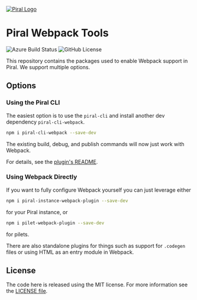 [![Piral Logo](https://github.com/smapiot/piral/raw/main/docs/assets/logo.png)](https://piral.io)

# Piral Webpack Tools

![Azure Build Status](https://dev.azure.com/FlorianRappl/piral-cli-plugins/_apis/build/status/FlorianRappl.piral-cli-webpack?branchName=main) ![GitHub License](https://img.shields.io/badge/license-MIT-blue.svg)

This repository contains the packages used to enable Webpack support in Piral. We support multiple options.

## Options

### Using the Piral CLI

The easiest option is to use the `piral-cli` and install another dev dependency `piral-cli-webpack`.

```sh
npm i piral-cli-webpack --save-dev
```

The existing build, debug, and publish commands will now just work with Webpack.

For details, see the [plugin's README](./packages/pilet-webpack-plugin/README.md).

### Using Webpack Directly

If you want to fully configure Webpack yourself you can just leverage either

```sh
npm i piral-instance-webpack-plugin --save-dev
```

for your Piral instance, or

```sh
npm i pilet-webpack-plugin --save-dev
```

for pilets.

There are also standalone plugins for things such as support for `.codegen` files or using HTML as an entry module in Webpack.

## License

The code here is released using the MIT license. For more information see the [LICENSE file](LICENSE).
